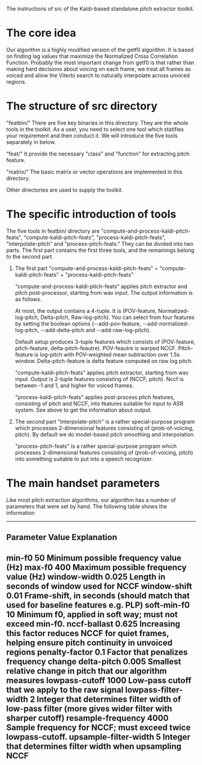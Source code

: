 The instructions of src of the Kaldi-based standalone pitch extractor toolkit.

The core idea
=================================================

Our algorithm is a highly modified version of the getf0 algorithm. It is based
on finding lag values that maximize the Normalized Cross Correlation Function.
Probably the most important change from getf0 is that rather than making hard
decisions about voicing on each frame, we treat all frames as voiced and allow
the Viterbi search to naturally interpolate across unviced regions.


The structure of src directory
=================================================

"featbin/" There are five key binaries in this directory. They are the whole tools
in the toolkit. As a user, you need to select one tool which statifies your requirement
and then conduct it. We will introduce the five tools separately in below.

"feat/" It provide the necessary "class" and "function" for extracting pitch feature.

"matrix/" The basic matrix or vector operations are implemented in this directory.

Other directories are used to supply the toolkit.


The specific introduction of tools
=================================================

The five tools in featbin/ directory are "compute-and-process-kaldi-pitch-feats",
"compute-kaldi-pitch-feats", "process-kaldi-pitch-feats", "interpolate-pitch"
and "process-pitch-feats."
They can be divided into two parts. The first part contains the first three tools,
and the remainings belong to the second part.

1. The first part
   "compute-and-process-kaldi-pitch-feats" = "compute-kaldi-pitch-feats" +
                                             "process-kaldi-pitch-feats"
   
   "compute-and-process-kaldi-pitch-feats" applies pitch extractor and pitch
   post-processor, starting from wav input. The output information is as follows. 
   
   At most, the output contains a 4-tuple. It is (POV-feature, 
   Normalized-log-pitch, Delta-pitch, Raw-log-pitch). You can select from four 
   features by setting the boolean options (--add-pov-feature,
   --add-normalized-log-pitch, --add-delta-pitch and --add-raw-log-pitch).
   
   Default setup produces 3-tuple features which consists of (POV-feature,
   pitch-feature, delta-pitch-feautre).
   POV-feautre is warped NCCF.
   Pitch-feature is log-pitch with POV-weighted mean subtraction over 1.5s window.
   Delta-pitch-feature is delta feature computed on raw log pitch.


   "compute-kaldi-pitch-feats" applies pitch extractor, starting from wav input.
   Output is 2-tuple features consisting of (NCCF, pitch).
   Nccf is between -1 and 1, and higher for voiced frames.

   "process-kaldi-pitch-feats" applies post-process pitch features, consisting
   of pitch and NCCF, into features suitable for input to ASR system. See above
   to get the information about output.

2. The second part
   "Interpolate-pitch" is a rather special-purpose program which processes 
   2-dimensional features consisting of (prob-of-voicing, pitch).  By default 
   we do model-based pitch smoothing and interpolation.

   "process-pitch-feats" is a rather special-purpose program which processes 
   2-dimensional features consisting of (prob-of-voicing, pitch) into something
   suitable to put into a speech recognizer.


The main handset parameters
=================================================

Like most pitch extraction algorithms, our algorithm has a number of parameters
that were set by hand. The following table shows the information

-------------------------------------------------------------------------------
Parameter             Value       Explanation
-------------------------------------------------------------------------------
min-f0                50          Minimum possible frequency value (Hz)
max-f0                400         Maximum possible frequency value (Hz)
window-width          0.025       Length in seconds of window used for NCCF
window-shift          0.01        Frame-shift, in seconds (should match
                                  that used for baseline features e.g. PLP)
soft-min-f0           10          Minimum f0, applied in soft way;
                                  must not exceed min-f0.
nccf-ballast          0.625       Increasing this factor reduces NCCF for quiet
                                  frames, helping ensure pitch continuity
                                  in unvoiced regions
penalty-factor        0.1         Factor that penalizes frequency change
delta-pitch           0.005       Smallest relative change in pitch
                                  that our algorithm measures
lowpass-cutoff        1000        Low-pass cutoff that we apply to
                                  the raw signal
lowpass-filter-width  2           Integer that determines filter width
                                  of low-pass filter (more gives wider filter with
                                  sharper cutoff)
resample-frequency    4000        Sample frequency for NCCF;
                                  must exceed twice lowpass-cutoff.
upsample-filter-width 5           Integer that determines filter width
                                  when upsampling NCCF
-------------------------------------------------------------------------------
